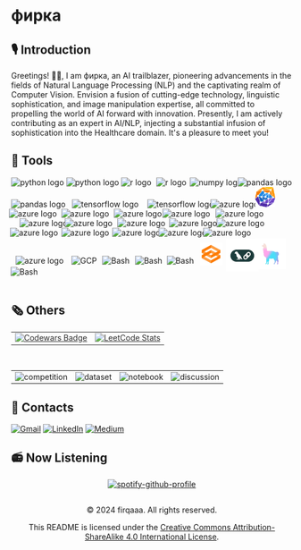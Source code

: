 <!-- <h3 align="left", style="font-family:  Consolas, monospace;"><b>Tech : </b></h3> -->

# фирка

## 🎙️ Introduction

Greetings! 👋🏼, I am фирка, an AI trailblazer, pioneering advancements in the fields of Natural Language Processing (NLP) and the captivating realm of Computer Vision. Envision a fusion of cutting-edge technology, linguistic sophistication, and image manipulation expertise, all committed to propelling the world of AI forward with innovation. Presently, I am actively contributing as an expert in AI/NLP, injecting a substantial infusion of sophistication into the Healthcare domain. It's a pleasure to meet you!


## 🔩 Tools

<div align="center">
  <div align="left">
    <img src="https://cdn.jsdelivr.net/gh/devicons/devicon/icons/python/python-original.svg" height="40" width="52" alt="python logo"/>
    <img src="https://doc.rust-lang.org/book/img/ferris/not_desired_behavior.svg" height="40" width="52" alt="python logo"  />
    <img src="https://cdn.jsdelivr.net/gh/devicons/devicon/icons/r/r-original.svg" height="40" width="52" alt="r logo"  />
    <img style="margin-left:5px; margin-bottom:-16px" src="https://upload.wikimedia.org/wikipedia/commons/thumb/3/38/Jupyter_logo.svg/883px-Jupyter_logo.svg.png" height="50" width="40" alt="r logo"/>
    <img style="margin-left:2px" src="https://cdn.jsdelivr.net/gh/devicons/devicon/icons/numpy/numpy-original.svg" height="40" width="52" alt="numpy logo"  />
    <img style="margin-left:-12px" src="https://cdn.jsdelivr.net/gh/devicons/devicon/icons/pandas/pandas-original.svg" height="40" width="52" alt="pandas logo"  />
    <img src="https://upload.wikimedia.org/wikipedia/commons/thumb/0/05/Scikit_learn_logo_small.svg/1200px-Scikit_learn_logo_small.svg.png" height="40" width="58" alt="pandas logo"/>  
    <img src="https://upload.wikimedia.org/wikipedia/commons/thumb/2/2d/Tensorflow_logo.svg/1200px-Tensorflow_logo.svg.png" height="40" width="40" alt="tensorflow logo"/>   
    <img src="https://img.stackshare.io/service/5601/keras.png" height="38" width="38" alt="tensorflow logo"/>
    <img style="margin-left:-10px; margin-right:-10px" src="https://developer-blogs.nvidia.com/wp-content/uploads/2017/04/logo.png" height="42" width="58" alt="azure logo"/>
    <img src="https://raw.githubusercontent.com/pyg-team/pyg_sphinx_theme/master/pyg_sphinx_theme/static/img/pyg_logo.png" height="36" width="36" alt="azure logo"/>   
    <img style="margin-left:-4px; margin-bottom:-2px" src="https://avatars.githubusercontent.com/u/58386951?v=4&s=400" height="42" width="42" alt="azure logo"  />   
    <img style="margin-left:-8px; margin-bottom: 0px" src="https://upload.wikimedia.org/wikipedia/commons/thumb/8/86/Google_JAX_logo.svg/1200px-Google_JAX_logo.svg.png" height="35" width="52" alt="azure logo"/>   
    <img style="margin-left:-7px;" src="https://raw.githubusercontent.com/wandb/assets/main/wandb-dots-logo.svg" height="36" width="52" alt="azure logo"/> 
    <img style="margin-left:-7px;margin-right:5px;" src="https://cdn.jsdelivr.net/gh/devicons/devicon/icons/opencv/opencv-original.svg" height="40" width="52" alt="azure logo"/>  
    <img style="margin-left:-7px; margin-bottom: 0px" src="https://onnxruntime.ai/images/ONNX-Icon.png" height="40" width="40" alt="azure logo"/>
    <img style="margin-left:15px" src="https://cdn.cdnlogo.com/logos/f/50/flask.svg" height="40" width="40" alt="azure logo"/>
    <img style="margin-left:-9px" src="https://huggingface.co/datasets/huggingface/brand-assets/resolve/main/hf-logo.png" height="45" width="45" alt="azure logo"/>
    <img src="https://streamlit.io/images/brand/streamlit-mark-color.svg" height="45" width="45" alt="azure logo" style="margin-left:5px"/>  
    <img src="https://innovationyourself.com/wp-content/uploads/2021/10/rasa.png" height="45" width="45" alt="azure logo" style="margin-left:-5px"/>
    <img src="https://miro.medium.com/v2/resize:fit:513/1*aeXlwnOS3DvVHiMVgBZbpQ.png" height="45" width="45" alt="azure logo" style="margin-left:-5px"/>
    <img src="https://www.bluematador.com/hs-fs/hubfs/blog/new/How%20Many%20Packets%20per%20Second%20PPS%20in%20Amazon%20EC2/BM-EC2-post-icon.png?width=200&name=BM-EC2-post-icon.png" height="45" width="45" alt="azure logo" style="margin-left:-2px"/>
    <img src="https://www.strongdm.com/hubfs/21126185/Technology%20Images/6074a311c28a8110c357bdd3_606379670d3642570e754a45_sagemaker-200x200.png" height="45" width="45" alt="azure logo" style="margin-left:2px"/>
    <img src="https://seeklogo.com/images/A/azure-machine-learning-service-logo-445C459FD8-seeklogo.com.png" height="38" width="35" alt="azure logo" style="margin-left:2px;margin-bottom:2px"/>
    <img src="https://azure.microsoft.com/svghandler/search/?width=600&height=315" height="45" width="75" alt="azure logo" style="margin-left:-7px;margin-bottom:-3px"/>
    <img src="https://seeklogo.com/images/O/open-ai-logo-8B9BFEDC26-seeklogo.com.png" height="38" width="38" alt="azure logo" style="margin-left:-10px;margin-bottom:2px"/>
    <img src="https://seeklogo.com/images/C/chroma-logo-FB287847E7-seeklogo.com.png" height="32" width="42" alt="azure logo" style="margin-left:8px;margin-bottom:3px"/>
    <img style="margin: 10px; margin-bottom:2px" src="https://profilinator.rishav.dev/skills-assets/google_cloud-icon.svg" alt="GCP" height="45" /> 
    <img style="margin:-4px; margin-bottom:2px" src="https://profilinator.rishav.dev/skills-assets/gnu_bash-icon.svg" alt="Bash" height="40" />
    <img style="margin-left: 10px; margin-bottom: 3px" src="https://www.astronomer.io/images/airflow-pinwheel.png" alt="Bash" height="35" width=35 />
    <img style="margin: 4px; margin-bottom:-6px" src="https://cdn3d.iconscout.com/3d/free/thumb/free-docker-5645891-4695749.png?f=webp" alt="Bash" height="55" width="55" />
    <img style="margin-left:3px; margin-bottom:-3px" src="./images/5106378.png" alt="Bash" height="40" width="40" />
    <img style="margin-left:3px; margin-bottom:-14px" src="./images/0521174.png" alt="Bash" height="58" width="58" />
    <img style="margin-left:-10px; margin-bottom:-10px" src="./images/oqVQ04b5KiGt5WOWJmYt8.png" alt="Bash" height="55" width="55" />
    <img style="margin-left:-1px; margin-bottom:-3px" src="https://asset.brandfetch.io/idfDTLvPCK/idfkFVkJdH.png" 
    <img style="margin-left:3px; margin-bottom:-3px" src="https://assets.stickpng.com/images/5847f981cef1014c0b5e48be.png" alt="Bash" height="40" width="40" />
    </div>
</div>

<br>

<!-- ## <b>Statistics</b>

<img src="https://myreadme.vercel.app/api/embed/firqaaa?panels=userstatistics,toplanguages,commitgraph" alt="reimaginedreadme" />

<br> -->


## 🗞️ <b>Others</b>

<table align="center" style="opacity: 0.9;">
    <tr>
        <td>
            <a href="https://www.codewars.com/users/firqaaa">
                <img src="https://www.codewars.com/users/firqaaa/badges/small" alt="Codewars Badge">
            </a>
        </td>
        <td>
            <a href="https://github.com/firqaaa/github-readme">
                <img src="https://leetcode-stats-six.vercel.app/api?username=firqaaa" alt="LeetCode Stats">
            </a>
        </td>
    </tr>
</table>


<br>

<table align="center">
  <tr>
    <td><img alt="competition" src="https://road-to-kaggle-grandmaster.vercel.app/api/badges/firqaaa/competition/light"></td>
    <td><img alt="dataset" src="https://road-to-kaggle-grandmaster.vercel.app/api/badges/firqaaa/dataset/light"></td>
    <td><img alt="notebook" src="https://road-to-kaggle-grandmaster.vercel.app/api/badges/firqaaa/notebook/light"></td>
    <td><img alt="discussion" src="https://road-to-kaggle-grandmaster.vercel.app/api/badges/firqaaa/discussion/light"></td>
  </tr>
</table>

## 📮 <b>Contacts</b>
[![Gmail](https://img.shields.io/badge/-Gmail-c14438?style=flat&logo=Gmail&logoColor=white)](mailto:firqa.arasyi@kalbecorp.com) [![LinkedIn](https://img.shields.io/badge/LinkedIn-%230077B5.svg?logo=linkedin&logoColor=white)](https://linkedin.com/in/firqaana) [![Medium](https://img.shields.io/badge/Medium-12100E?logo=medium&logoColor=white)](https://medium.com/@firqaaa)

###

## 📻 <b>Now Listening </b>
<div align="center">

  [![spotify-github-profile](https://spotify-github-profile.vercel.app/api/view?uid=31ka2ltibsixwhlhexeylvwhep7i&cover_image=true&theme=novatorem&show_offline=true&background_color=121212&interchange=false&bar_color=53b14f&bar_color_cover=true)](https://spotify-github-profile.vercel.app/api/view?uid=31ka2ltibsixwhlhexeylvwhep7i&redirect=true)

</div>

<!-- ## Copyright -->

##
<div align="center">
  © 2024 firqaaa. All rights reserved.

  This README is licensed under the [Creative Commons Attribution-ShareAlike 4.0 International License](https://creativecommons.org/licenses/by-sa/4.0/).
</div>
